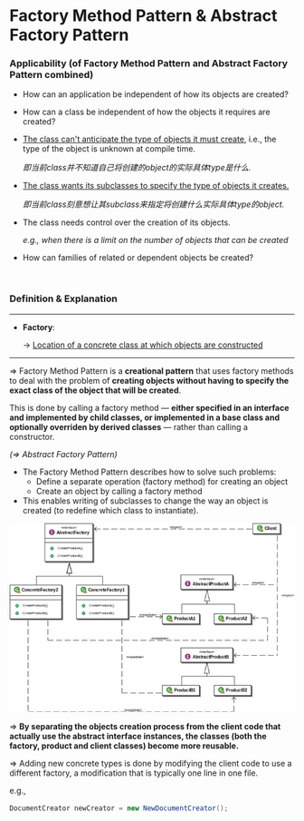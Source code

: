 # Factory Method Pattern & Abstract Factory Pattern

### Applicability (of Factory Method Pattern and Abstract Factory Pattern combined)

- How can an application be independent of how its objects are created?

- How can a class be independent of how the objects it requires are created?

- <u>The class can't anticipate the type of objects it must create</u>, i.e., the type of the object is unknown at compile time.

  *即当前class并不知道自己将创建的object的实际具体type是什么.*

- <u>The class wants its subclasses to specify the type of objects it creates.</u>

  *即当前class刻意想让其subclass来指定将创建什么实际具体type的object.*

- The class needs control over the creation of its objects.

  *e.g., when there is a limit on the number of objects that can be created*

- How can families of related or dependent objects be created?

<br>

### Definition & Explanation

***

* **Factory**:

  -> <u>Location of a concrete class at which objects are constructed</u>

***

=> Factory Method Pattern is a **creational pattern** that uses factory methods to deal with the problem of **creating objects without having to specify the exact class of the object that will be created**.

This is done by calling a factory method — **either specified in an interface and implemented by child classes, or implemented in a base class and optionally overriden by derived classes** — rather than calling a constructor.

*(=> Abstract Factory Pattern)*

- The Factory Method Pattern describes how to solve such problems:
  - Define a separate operation (factory method) for creating an object
  - Create an object by calling a factory method
- This enables writing of subclasses to change the way an object is created (to redefine which class to instantiate).

<img src="https://github.com/Ziang-Lu/Software-Development-and-Design/blob/master/5-Design%20Patterns/2-Creational%20Patterns/1-Factory%20Method%20Pattern%20&%20Abstract%20Factory%20Pattern/factory_method_pattern.png?raw=true">

=> **By separating the objects creation process from the client code that actually use the abstract interface instances, the classes (both the factory, product and client classes) become more reusable.**

=> Adding new concrete types is done by modifying the client code to use a different factory, a modification that is typically one line in one file.

e.g.,

```java
DocumentCreator newCreator = new NewDocumentCreator();
```


